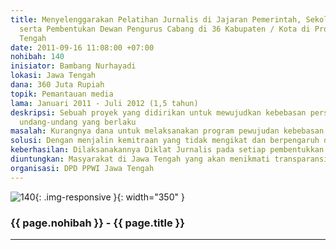 ```yaml
---
title: Menyelenggarakan Pelatihan Jurnalis di Jajaran Pemerintah, Sekolah, dan Masyarakat
  serta Pembentukan Dewan Pengurus Cabang di 36 Kabupaten / Kota di Provinsi Jawa
  Tengah
date: 2011-09-16 11:08:00 +07:00
nohibah: 140
inisiator: Bambang Nurhayadi
lokasi: Jawa Tengah
dana: 360 Juta Rupiah
topik: Pemantauan media
lama: Januari 2011 - Juli 2012 (1,5 tahun)
deskripsi: Sebuah proyek yang didirikan untuk mewujudkan kebebasan pers sesuai dengan
  undang-undang yang berlaku
masalah: Kurangnya dana untuk melaksanakan program pewujudan kebebasan pers
solusi: Dengan menjalin kemitraan yang tidak mengikat dan berpengaruh dengan pemberitaan
keberhasilan: Dilaksanakannya Diklat Jurnalis pada setiap pembentukkan DPC
diuntungkan: Masyarakat di Jawa Tengah yang akan menikmati transparansi dalam pemberitaan
organisasi: DPD PPWI Jawa Tengah
---
```


![140](/static/img/hibahcmb/140.png){: .img-responsive }{: width="350" }

### {{ page.nohibah }} - {{ page.title }}

---
